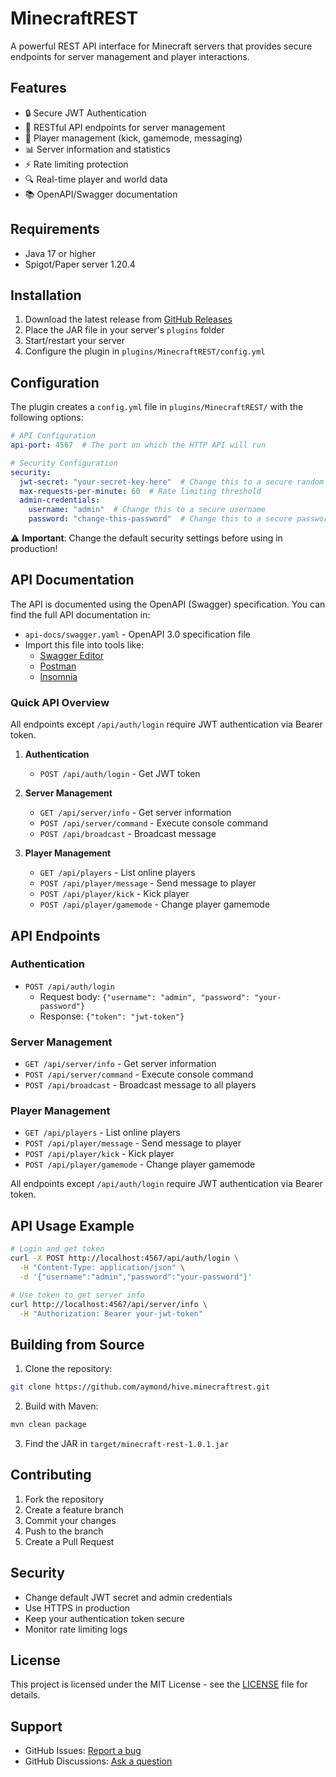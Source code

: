 # MinecraftREST

A powerful REST API interface for Minecraft servers that provides secure endpoints for server management and player interactions.

## Features

- 🔒 Secure JWT Authentication
- 🚀 RESTful API endpoints for server management
- 👥 Player management (kick, gamemode, messaging)
- 📊 Server information and statistics
- ⚡ Rate limiting protection
- 🔍 Real-time player and world data
- 📚 OpenAPI/Swagger documentation

## Requirements

- Java 17 or higher
- Spigot/Paper server 1.20.4

## Installation

1. Download the latest release from [GitHub Releases](https://github.com/aymond/hive.minecraftrest/releases)
2. Place the JAR file in your server's `plugins` folder
3. Start/restart your server
4. Configure the plugin in `plugins/MinecraftREST/config.yml`

## Configuration

The plugin creates a `config.yml` file in `plugins/MinecraftREST/` with the following options:

```yaml
# API Configuration
api-port: 4567  # The port on which the HTTP API will run

# Security Configuration
security:
  jwt-secret: "your-secret-key-here"  # Change this to a secure random string
  max-requests-per-minute: 60  # Rate limiting threshold
  admin-credentials:
    username: "admin"  # Change this to a secure username
    password: "change-this-password"  # Change this to a secure password
```

⚠️ **Important**: Change the default security settings before using in production!

## API Documentation

The API is documented using the OpenAPI (Swagger) specification. You can find the full API documentation in:
- `api-docs/swagger.yaml` - OpenAPI 3.0 specification file
- Import this file into tools like:
  - [Swagger Editor](https://editor.swagger.io/)
  - [Postman](https://www.postman.com/)
  - [Insomnia](https://insomnia.rest/)

### Quick API Overview

All endpoints except `/api/auth/login` require JWT authentication via Bearer token.

1. **Authentication**
   - `POST /api/auth/login` - Get JWT token

2. **Server Management**
   - `GET /api/server/info` - Get server information
   - `POST /api/server/command` - Execute console command
   - `POST /api/broadcast` - Broadcast message

3. **Player Management**
   - `GET /api/players` - List online players
   - `POST /api/player/message` - Send message to player
   - `POST /api/player/kick` - Kick player
   - `POST /api/player/gamemode` - Change player gamemode

## API Endpoints

### Authentication

- `POST /api/auth/login`
  - Request body: `{"username": "admin", "password": "your-password"}`
  - Response: `{"token": "jwt-token"}`

### Server Management

- `GET /api/server/info` - Get server information
- `POST /api/server/command` - Execute console command
- `POST /api/broadcast` - Broadcast message to all players

### Player Management

- `GET /api/players` - List online players
- `POST /api/player/message` - Send message to player
- `POST /api/player/kick` - Kick player
- `POST /api/player/gamemode` - Change player gamemode

All endpoints except `/api/auth/login` require JWT authentication via Bearer token.

## API Usage Example

```bash
# Login and get token
curl -X POST http://localhost:4567/api/auth/login \
  -H "Content-Type: application/json" \
  -d '{"username":"admin","password":"your-password"}'

# Use token to get server info
curl http://localhost:4567/api/server/info \
  -H "Authorization: Bearer your-jwt-token"
```

## Building from Source

1. Clone the repository:
```bash
git clone https://github.com/aymond/hive.minecraftrest.git
```

2. Build with Maven:
```bash
mvn clean package
```

3. Find the JAR in `target/minecraft-rest-1.0.1.jar`

## Contributing

1. Fork the repository
2. Create a feature branch
3. Commit your changes
4. Push to the branch
5. Create a Pull Request

## Security

- Change default JWT secret and admin credentials
- Use HTTPS in production
- Keep your authentication token secure
- Monitor rate limiting logs

## License

This project is licensed under the MIT License - see the [LICENSE](LICENSE) file for details.

## Support

- GitHub Issues: [Report a bug](https://github.com/aymond/hive.minecraftrest/issues)
- GitHub Discussions: [Ask a question](https://github.com/aymond/hive.minecraftrest/discussions) 